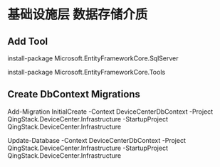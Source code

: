 ﻿# 基础设施层 数据存储介质


## Add Tool
install-package Microsoft.EntityFrameworkCore.SqlServer

install-package Microsoft.EntityFrameworkCore.Tools

## Create DbContext Migrations
Add-Migration InitialCreate -Context DeviceCenterDbContext -Project QingStack.DeviceCenter.Infrastructure -StartupProject QingStack.DeviceCenter.Infrastructure

Update-Database -Context DeviceCenterDbContext -Project QingStack.DeviceCenter.Infrastructure -StartupProject QingStack.DeviceCenter.Infrastructure